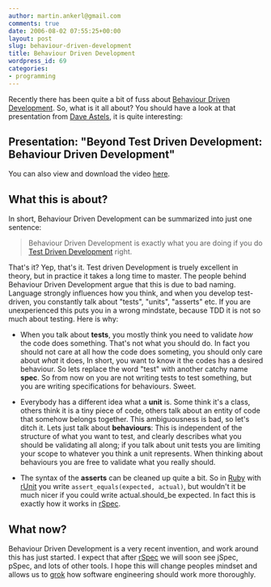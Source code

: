 ```yaml
---
author: martin.ankerl@gmail.com
comments: true
date: 2006-08-02 07:55:25+00:00
layout: post
slug: behaviour-driven-development
title: Behaviour Driven Development
wordpress_id: 69
categories:
- programming
---
```


Recently there has been quite a bit of fuss about [Behaviour Driven Development](http://behaviour-driven.org/). So, what is it all about? You should have a look at that presentation from [Dave Astels](http://www.daveastels.com/), it is quite interesting:

## Presentation: "Beyond Test Driven Development: Behaviour Driven Development"

You can also view and download the video [here](http://video.google.com/videoplay?docid=8135690990081075324&q=behaviour+driven+development).

## What this is about?

In short, Behaviour Driven Development can be summarized into just one sentence:

> Behaviour Driven Development is exactly what you are doing if you do [Test Driven Development](http://www.agiledata.org/essays/tdd.html) right.

That's it? Yep, that's it. Test driven Development is truely excellent in theory, but in practice it takes a long time to master. The people behind Behaviour Driven Development argue that this is due to bad naming. Language strongly influences how you think, and when you develop test-driven, you constantly talk about "tests", "units", "asserts" etc. If you are unexperienced this puts you in a wrong mindstate, because TDD it is not so much about testing. Here is why:

* When you talk about **tests**, you mostly think you need to validate _how_ the code does something. That's not what you should do. In fact you should not care at all how the code does someting, you should only care about _what_ it does, In short, you want to know it the codes has a desired behaviour. So lets replace the word "test" with another catchy name **spec**. So from now on you are not writing tests to test something, but you are writing specifications for behaviours. Sweet.

* Everybody has a different idea what a **unit** is. Some think it's a class, others think it is a tiny piece of code, others talk about an entity of code that somehow belongs together. This ambiguousness is bad, so let's ditch it. Lets just talk about **behaviours**: This is independent of the structure of what you want to test, and clearly describes what you should be validating all along; if you talk about unit tests you are limiting your scope to whatever you think a unit represents. When thinking about behaviours you are free to validate what you really should.

* The syntax of the **asserts** can be cleaned up quite a bit. So in [Ruby](http://www.ruby-lang.org/en/) with [rUnit](http://www.ruby-doc.org/stdlib/libdoc/runit/rdoc/index.html) you write `assert_equals(expected, actual)`, but wouldn't it be much nicer if you could write actual.should_be expected. In fact this is exactly how it works in [rSpec](http://rspec.rubyforge.org/).


## What now?

Behaviour Driven Development is a very recent invention, and work around this has just started. I expect that after [rSpec](http://rspec.rubyforge.org/) we will soon see jSpec, pSpec, and lots of other tools. I hope this will change peoples mindset and allows us to [grok](http://www.answers.com/grok) how software engineering should work more thoroughly.
